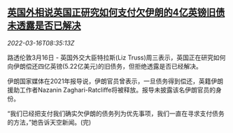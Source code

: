 <!--1647421263000-->
[英国外相说英国正研究如何支付欠伊朗的4亿英镑旧债 未透露是否已解决](https://cn.reuters.com/article/britain-iranian-debt-0316-wedn-idCNKCS2LD0RR)
------

<div><i>2022-03-16T08:35:13Z</i></div><p>路透伦敦3月16日 - 英国外交大臣特拉斯(Liz Truss)周三表示，英国正在研究如何向伊朗偿还四亿英镑(5.22亿美元)的旧债务，但拒绝透露是否已经解决。</p><p>伊朗国家媒体在2021年报导说，伊朗官员曾表示，一旦债务得到偿还，英籍伊朗援助工作者Nazanin Zaghari-Ratcliffe将被释放。报导未披露该名伊朗官员的身份。</p><p>“我们已经把支付我们确实欠伊朗的债务列为优先事项，我们一直在寻求支付债务的方法，”她告诉天空新闻。(完)</p>
